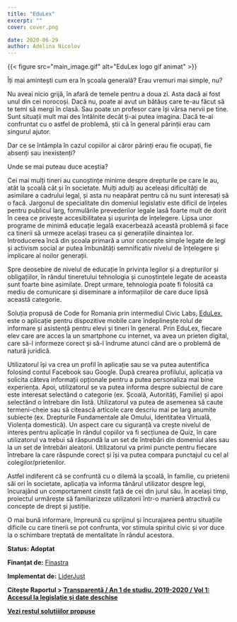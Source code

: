 ```yaml
---
title: "EduLex"
excerpt: ""
cover: cover.png

date: 2020-06-29
author: Adelina Nicolov
---
```


{{< figure src="main_image.gif" alt="EduLex logo gif animat" >}}

Îți mai amintești cum era în școala generală? Erau vremuri mai simple, nu? 

Nu aveai nicio grijă, în afară de temele pentru a doua zi. Asta dacă ai fost unul din cei norocoși. Dacă nu, poate ai avut un bătăuș care te-au făcut să te temi să mergi în clasă. Sau poate un profesor care își vărsa nervii pe tine. Sunt situații mult mai des întâlnite decât ți-ai putea imagina. Dacă te-ai confruntat cu o astfel de problemă, știi că în general părinții erau cam singurul ajutor. 

Dar ce se întâmpla în cazul copiilor ai căror părinți erau fie ocupați, fie absenți sau inexistenți? 

Unde se mai puteau duce aceștia?

Cei mai mulți tineri au cunoștințe minime despre drepturile pe care le au, atât la școală cât și în societate. Mulți adulți au aceleași dificultăți de asimilare a cadrului legal, și asta nu neapărat pentru că nu sunt interesați să o facă. Jargonul de specialitate din domeniul legislativ este dificil de înțeles pentru publicul larg, formulările prevederilor legale lasă foarte mult de dorit în ceea ce privește accesibilitatea și ușurința de înțelegere. Lipsa unor programe de minimă educație legală exacerbează această problemă și face ca tinerii să urmeze același traseu ca și generațiile dinaintea lor. Introducerea încă din școala primară a unor concepte simple legate de legi și activism social ar putea îmbunătăți semnificativ nivelul de înțelegere și implicare al noilor generații.

Spre deosebire de nivelul de educație în privința legilor și a drepturilor și obligațiilor, în rândul tineretului tehnologia și cunoștințele legate de aceasta sunt foarte bine asimilate. Drept urmare, tehnologia poate fi folosită ca mediu de comunicare și diseminare a informațiilor de care duce lipsă această categorie.

Soluția propusă de Code for Romania prin intermediul Civic Labs, <span class="has-background-warning">[EduLex](https://civiclabs.ro/ro/solutions/edulex)</span>, este o aplicație pentru dispozitive mobile care îndeplinește rolul de informare și asistență pentru elevi și tineri în general. Prin EduLex, fiecare elev care are acces la un smartphone cu internet, va avea un prieten digital, care să-l informeze corect și să-l îndrume atunci când are o problemă de natură juridică.

Utilizatorul își va crea un profil în aplicație sau se va putea autentifica folosind contul Facebook sau Google. După crearea profilului, aplicația va solicita câteva informații opționale pentru a putea personaliza mai bine experiența. Apoi, utilizatorul se va putea informa despre subiectul de care este interesat selectând o categorie (ex. Școală, Autorități, Familie) și apoi selectând o întrebare din listă. Utilizatorul va putea de asemenea să caute termeni-cheie sau să citească articole care descriu mai pe larg anumite subiecte (ex. Drepturile Fundamentale ale Omului, Identitatea Virtuală, Violența domestică). Un aspect care cu siguranță va crește nivelul de interes pentru aplicație în rândul copiilor va fi secțiunea de Quiz, în care utilizatorul va trebui să răspundă la un set de întrebări din domeniul ales sau la un set de întrebări aleatorii. Utilizatorul va primi puncte pentru fiecare întrebare la care răspunde corect și își va putea compara punctajul cu cel al colegilor/prietenilor.

Astfel indiferent că se confruntă cu o dilemă la școală, în familie, cu prietenii săi ori în societate, aplicația va informa tânărul utilizator despre legi, încurajând un comportament cinstit față de cei din jurul său. În același timp, proiectul urmărește să familiarizeze utilizatorii într-o manieră atractivă cu concepte de drept și justiție.

O mai bună informare, împreună cu sprijinul și încurajarea pentru situațiile dificile cu care tinerii se pot confrunta, vor stimula spiritul civic și vor duce la o schimbare treptată de mentalitate în rândul acestora.

**Status: Adoptat**

**Finanțat de:** [Finastra](https://www.finastra.com/)

**Implementat de:** [LiderJust](https://www.liderjust.ro/)

**Citește Raportul > [Transparență / An 1 de studiu, 2019-2020 / Vol 1: Accesul la legislație și date deschise](https://civiclabs.ro/ro/domains/date-deschise-2019-2020)**

**[Vezi restul soluțiiilor propuse](https://civiclabs.ro/ro/domains/pregatire-si-raspuns-in-situatii-de-urgenta-2019-2020)**